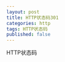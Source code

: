 ```yaml
---
layout: post
title: HTTP状态码301
categories: http
tags: HTTP状态码
published: false
---
```


HTTP状态码